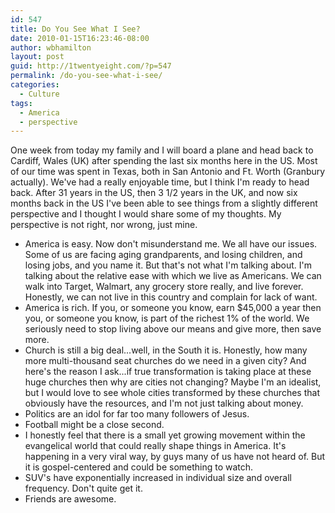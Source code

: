 ```yaml
---
id: 547
title: Do You See What I See?
date: 2010-01-15T16:23:46-08:00
author: wbhamilton
layout: post
guid: http://1twentyeight.com/?p=547
permalink: /do-you-see-what-i-see/
categories:
  - Culture
tags:
  - America
  - perspective
---
```

One week from today my family and I will board a plane and head back to Cardiff, Wales (UK) after spending the last six months here in the US. Most of our time was spent in Texas, both in San Antonio and Ft. Worth (Granbury actually). We've had a really enjoyable time, but I think I'm ready to head back. After 31 years in the US, then 3 1/2 years in the UK, and now six months back in the US I've been able to see things from a slightly different perspective and I thought I would share some of my thoughts. My perspective is not right, nor wrong, just mine.

  * America is easy. Now don't misunderstand me. We all have our issues. Some of us are facing aging grandparents, and losing children, and losing jobs, and you name it. But that's not what I'm talking about. I'm talking about the relative ease with which we live as Americans. We can walk into Target, Walmart, any grocery store really, and live forever. Honestly, we can not live in this country and complain for lack of want.
  * America is rich. If you, or someone you know, earn $45,000 a year then you, or someone you know, is part of the richest 1% of the world. We seriously need to stop living above our means and give more, then save more.
  * Church is still a big deal...well, in the South it is. Honestly, how many more multi-thousand seat churches do we need in a given city? And here's the reason I ask...if true transformation is taking place at these huge churches then why are cities not changing? Maybe I'm an idealist, but I would love to see whole cities transformed by these churches that obviously have the resources, and I'm not just talking about money.
  * Politics are an idol for far too many followers of Jesus.
  * Football might be a close second.
  * I honestly feel that there is a small yet growing movement within the evangelical world that could really shape things in America. It's happening in a very viral way, by guys many of us have not heard of. But it is gospel-centered and could be something to watch.
  * SUV's have exponentially increased in individual size and overall frequency. Don't quite get it.
  * Friends are awesome.

